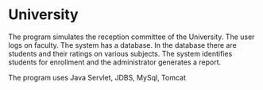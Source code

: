 # University
The program simulates the reception committee of the University. The user logs on faculty.
The system has a database.
In the database there are students and their ratings on various subjects.
The system identifies students for enrollment and the administrator generates a report.

The program uses Java Servlet, JDBS, MySql, Tomcat
